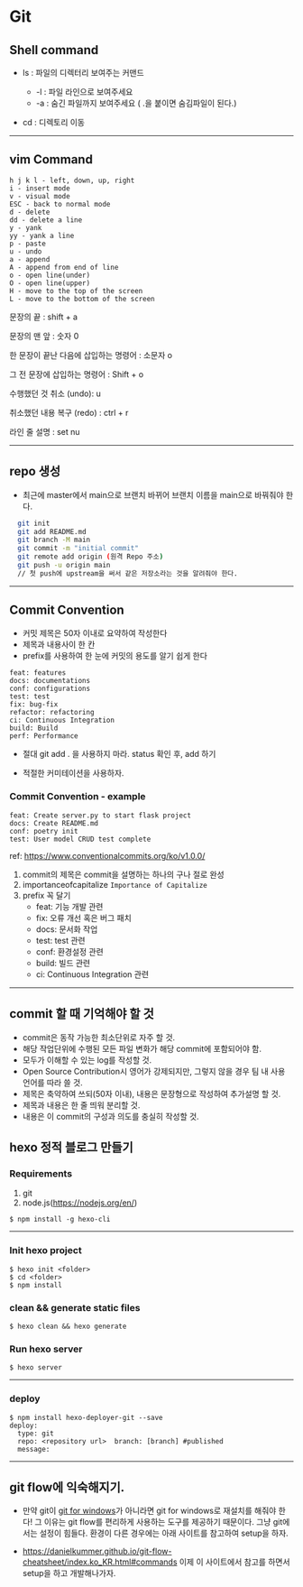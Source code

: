 # Git

## Shell command

- ls : 파일의 디렉터리 보여주는 커맨드

  - -l : 파일 라인으로 보여주세요
  - -a : 숨긴 파일까지 보여주세요 ( .을 붙이면 숨김파일이 된다.)

- cd : 디렉토리 이동

<hr/>

## vim Command

```
h j k l - left, down, up, right
i - insert mode
v - visual mode
ESC - back to normal mode
d - delete
dd - delete a line
y - yank
yy - yank a line
p - paste
u - undo
a - append
A - append from end of line
o - open line(under)
O - open line(upper)
H - move to the top of the screen
L - move to the bottom of the screen
```

문장의 끝 : shift + a

문장의 맨 앞 : 숫자 0

한 문장이 끝난 다음에 삽입하는 명령어 : 소문자 o

그 전 문장에 삽입하는 명령어 : Shift + o

수행했던 것 취소 (undo): u

취소했던 내용 복구 (redo) : ctrl + r

라인 줄 설명 : set nu

<hr/>

## repo 생성

- 최근에 master에서 main으로 브랜치 바뀌어 브랜치 이름을 main으로 바꿔줘야 한다.

```bash
  git init
  git add README.md
  git branch -M main
  git commit -m "initial commit"
  git remote add origin (원격 Repo 주소)
  git push -u origin main
  // 첫 push에 upstream을 써서 같은 저장소라는 것을 알려줘야 한다.
```

<hr/>

## Commit Convention

- 커밋 제목은 50자 이내로 요약하여 작성한다
- 제목과 내용사이 한 칸
- prefix를 사용하여 한 눈에 커밋의 용도를 알기 쉽게 한다

```
feat: features
docs: documentations
conf: configurations
test: test
fix: bug-fix
refactor: refactoring
ci: Continuous Integration
build: Build
perf: Performance
```

- 절대 git add . 을 사용하지 마라. status 확인 후, add 하기

- 적절한 커미테이션을 사용하자.

### Commit Convention - example

```
feat: Create server.py to start flask project
docs: Create README.md
conf: poetry init
test: User model CRUD test complete
```

ref: https://www.conventionalcommits.org/ko/v1.0.0/

1. commit의 제목은 commit을 설명하는 하나의 구나 절로 완성
2. importanceofcapitalize `Importance of Capitalize`
3. prefix 꼭 달기
   - feat: 기능 개발 관련
   - fix: 오류 개선 혹은 버그 패치
   - docs: 문서화 작업
   - test: test 관련
   - conf: 환경설정 관련
   - build: 빌드 관련
   - ci: Continuous Integration 관련

<hr/>

## commit 할 때 기억해야 할 것

- commit은 동작 가능한 최소단위로 자주 할 것.
- 해당 작업단위에 수행된 모든 파일 변화가 해당 commit에 포함되어야 함.
- 모두가 이해할 수 있는 log를 작성할 것.
- Open Source Contribution시 영어가 강제되지만, 그렇지 않을 경우 팀 내 사용 언어를 따라 쓸 것.
- 제목은 축약하여 쓰되(50자 이내), 내용은 문장형으로 작성하여 추가설명 할 것.
- 제목과 내용은 한 줄 띄워 분리할 것.
- 내용은 이 commit의 구성과 의도를 충실히 작성할 것.

## hexo 정적 블로그 만들기

### Requirements

1. git
2. node.js(https://nodejs.org/en/)

```
$ npm install -g hexo-cli
```

---

### Init hexo project

```
$ hexo init <folder>
$ cd <folder>
$ npm install
```

### clean && generate static files

```
$ hexo clean && hexo generate
```

### Run hexo server

```
$ hexo server
```

---

### deploy

```
$ npm install hexo-deployer-git --save
deploy:
  type: git
  repo: <repository url>  branch: [branch] #published
  message:
```

<hr/>

## git flow에 익숙해지기.

- 만약 git이 [git for windows](https://gitforwindows.org/)가 아니라면 git for windows로 재설치를 해줘야 한다! 그 이유는 git flow를 편리하게 사용하는 도구를 제공하기 때문이다. 그냥 git에서는 설정이 힘들다. 환경이 다른 경우에는 아래 사이트를 참고하여 setup을 하자.

- https://danielkummer.github.io/git-flow-cheatsheet/index.ko_KR.html#commands 이제 이 사이트에서 참고를 하면서 setup을 하고 개발해나가자.
